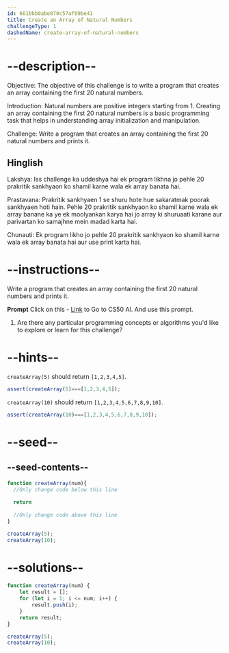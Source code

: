 ```yaml
---
id: 661bbb0abe070c57af09be41
title: Create an Array of Natural Numbers
challengeType: 1
dashedName: create-array-of-natural-numbers
---
```


# --description--

Objective: The objective of this challenge is to write a program that creates an array containing the first 20 natural numbers.

Introduction: Natural numbers are positive integers starting from 1. Creating an array containing the first 20 natural numbers is a basic programming task that helps in understanding array initialization and manipulation.

Challenge: Write a program that creates an array containing the first 20 natural numbers and prints it.

<h2>Hinglish</h2>

Lakshya: Iss challenge ka uddeshya hai ek program likhna jo pehle 20 prakritik sankhyaon ko shamil karne wala ek array banata hai.

Prastavana: Prakritik sankhyaen 1 se shuru hote hue sakaratmak poorak sankhyaen hoti hain. Pehle 20 prakritik sankhyaon ko shamil karne wala ek array banane ka ye ek moolyankan karya hai jo array ki shuruaati karane aur parivartan ko samajhne mein madad karta hai.

Chunauti: Ek program likho jo pehle 20 prakritik sankhyaon ko shamil karne wala ek array banata hai aur use print karta hai.

# --instructions--

Write a program that creates an array containing the first 20 natural numbers and prints it.

**Prompt**
Click on this - <a href = "https://cs50.ai/chat">Link</a> to Go to CS50 AI.
And use this prompt.

1. Are there any particular programming concepts or algorithms you'd like to explore or learn for this challenge?

# --hints--

`createArray(5)` should return `[1,2,3,4,5]`.

```js
assert(createArray(5)===[1,2,3,4,5]);
```

`createArray(10)` should return `[1,2,3,4,5,6,7,8,9,10]`. 

```js
assert(createArray(10)===[1,2,3,4,5,6,7,8,9,10]);
```

# --seed--

## --seed-contents--

```js
function createArray(num){
  //Only change code below this line
  
  return
  
  //Only change code above this line
}

createArray(5);
createArray(10);

```

# --solutions--

```js
function createArray(num) {
    let result = [];
    for (let i = 1; i <= num; i++) {
        result.push(i);
    }
    return result;
}

createArray(5);
createArray(10);

```

